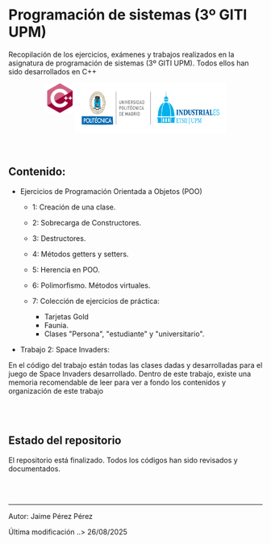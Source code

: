 # Programación de sistemas (3º GITI UPM)

Recopilación de los ejercicios, exámenes y trabajos realizados en la asignatura de programación de sistemas (3º GITI UPM). Todos ellos han sido desarrollados en C++
<div style="display: flex; justify-content: center;">
<img src="https://github.com/jimmyperezp/jimmyperezp/blob/main/cpp.svg" alt="c++" width="60" height="60"/>  <img src="https://github.com/jimmyperezp/Programacion_de_sistemas/blob/main/logo%20escuela.png" alt="logo industriales" width="300" height="100"/> 
</div>
<br><br>

## Contenido:


- Ejercicios de Programación Orientada a Objetos (POO)
  - 1: Creación de una clase.
  - 2: Sobrecarga de Constructores.
  - 3: Destructores. 
  - 4: Métodos getters y setters.
  - 5: Herencia en POO. 
  - 6: Polimorfismo. Métodos virtuales.
  - 7: Colección de ejercicios de práctica: 
    
    - Tarjetas Gold
    - Faunia. 
    - Clases "Persona", "estudiante" y "universitario".
 


- Trabajo 2: Space Invaders:

En el código del trabajo están todas las clases dadas y desarrolladas para el juego de Space Invaders desarrollado. Dentro de este trabajo, existe una memoria recomendable de leer para ver a fondo los contenidos y organización de este trabajo

<br><br>

## Estado del repositorio

El repositorio está finalizado. Todos los códigos han sido revisados y documentados. 

<br><br>

--------
Autor: Jaime Pérez Pérez

Última modificación ..> 26/08/2025



